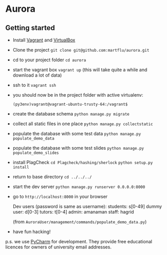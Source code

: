 # Aurora

## Getting started

- Install [Vagrant](https://www.vagrantup.com/) and [VirtualBox](https://www.virtualbox.org/)
- Clone the project `git clone git@github.com:martflu/aurora.git`
- cd to your project folder `cd aurora`
- start the vagrant box `vagrant up` (this will take quite a while and download a lot of data)
- ssh to it `vagrant ssh`
- you should now be in the project folder with active virtualenv:

  `(py3env)vagrant@vagrant-ubuntu-trusty-64:/vagrant$`

- create the database schema `python manage.py migrate`
- collect all static files in one place `python manage.py collectstatic`
- populate the database with some test data `python manage.py populate_demo_data`
- populate the database with some test slides `python manage.py populate_demo_slides`

- install PlagCheck 
    `cd Plagcheck/hashing/sherlock`
    `python setup.py install`
    
- return to base directory `cd ../../../`
- start the dev server `python manage.py runserver 0.0.0.0:8000`
- go to `http://localhost:8000` in your browser

    Dev users (password is same as username):
    students: s[0-49]
    dummy user: d[0-3]
    tutors: t[0-4]
    admin: amanaman
    staff: hagrid

    (from `AuroraUser/management/commands/populate_demo_data.py`)

- have fun hacking!

p.s. we use [PyCharm](https://www.jetbrains.com/pycharm/) for development. They provide free educational licences for owners of university email addresses.
